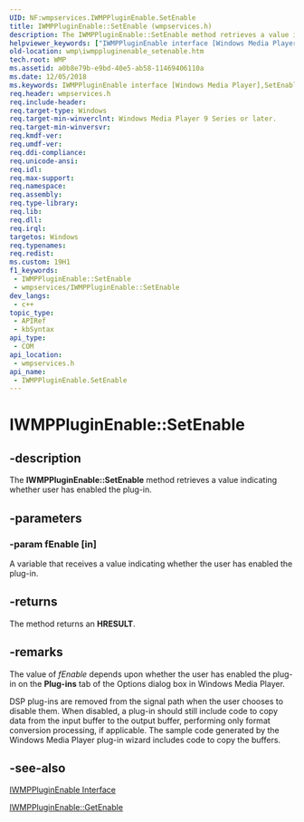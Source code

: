 ```yaml
---
UID: NF:wmpservices.IWMPPluginEnable.SetEnable
title: IWMPPluginEnable::SetEnable (wmpservices.h)
description: The IWMPPluginEnable::SetEnable method retrieves a value indicating whether user has enabled the plug-in.
helpviewer_keywords: ["IWMPPluginEnable interface [Windows Media Player]","SetEnable method","IWMPPluginEnable.SetEnable","IWMPPluginEnable::SetEnable","IWMPPluginEnableSetEnableDSP","SetEnable","SetEnable method [Windows Media Player]","SetEnable method [Windows Media Player]","IWMPPluginEnable interface","wmp.iwmppluginenable_setenable","wmpservices/IWMPPluginEnable::SetEnable"]
old-location: wmp\iwmppluginenable_setenable.htm
tech.root: WMP
ms.assetid: a0b8e79b-e9bd-40e5-ab58-11469406110a
ms.date: 12/05/2018
ms.keywords: IWMPPluginEnable interface [Windows Media Player],SetEnable method, IWMPPluginEnable.SetEnable, IWMPPluginEnable::SetEnable, IWMPPluginEnableSetEnableDSP, SetEnable, SetEnable method [Windows Media Player], SetEnable method [Windows Media Player],IWMPPluginEnable interface, wmp.iwmppluginenable_setenable, wmpservices/IWMPPluginEnable::SetEnable
req.header: wmpservices.h
req.include-header: 
req.target-type: Windows
req.target-min-winverclnt: Windows Media Player 9 Series or later.
req.target-min-winversvr: 
req.kmdf-ver: 
req.umdf-ver: 
req.ddi-compliance: 
req.unicode-ansi: 
req.idl: 
req.max-support: 
req.namespace: 
req.assembly: 
req.type-library: 
req.lib: 
req.dll: 
req.irql: 
targetos: Windows
req.typenames: 
req.redist: 
ms.custom: 19H1
f1_keywords:
 - IWMPPluginEnable::SetEnable
 - wmpservices/IWMPPluginEnable::SetEnable
dev_langs:
 - c++
topic_type:
 - APIRef
 - kbSyntax
api_type:
 - COM
api_location:
 - wmpservices.h
api_name:
 - IWMPPluginEnable.SetEnable
---
```


# IWMPPluginEnable::SetEnable


## -description

The <b>IWMPPluginEnable::SetEnable</b> method retrieves a value indicating whether user has enabled the plug-in.

## -parameters

### -param fEnable [in]

A variable that receives a value indicating whether the user has enabled the plug-in.

## -returns

The method returns an <b>HRESULT</b>.

## -remarks

The value of <i>fEnable</i> depends upon whether the user has enabled the plug-in on the <b>Plug-ins</b> tab of the Options dialog box in Windows Media Player.

DSP plug-ins are removed from the signal path when the user chooses to disable them. When disabled, a plug-in should still include code to copy data from the input buffer to the output buffer, performing only format conversion processing, if applicable. The sample code generated by the Windows Media Player plug-in wizard includes code to copy the buffers.

## -see-also

<a href="/windows/desktop/api/wmpservices/nn-wmpservices-iwmppluginenable">IWMPPluginEnable Interface</a>



<a href="/windows/desktop/api/wmpservices/nf-wmpservices-iwmppluginenable-getenable">IWMPPluginEnable::GetEnable</a>